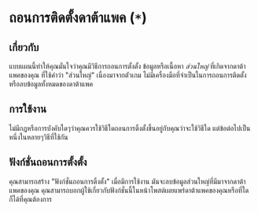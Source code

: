 # ถอนการติดตั้งดาต้าแพค (`*`)

## เกี่ยวกับ

แบบแผนนี้ทำให้คุณมั่นใจว่าคุณมีวิธีการถอนการตั้งตั้ง ข้อมูลหรือเนื้อหา *ส่วนใหญ่* ที่เกิดจากดาต้าแพคของคุณ ที่ใช้คำว่า "ส่วนใหญ่" เนื่องมาจากตัวเกม ไม่มีเครื่องมือที่จำเป็นในการถอนการติดตั้งหรือลบข้อมูลทั้งหมดของดาต้าแพค

## การใช้งาน

ไม่มีกฎหรือการบังคับใดๆว่าคุณควรใช้วิธีใดถอนการติ้งตั้งขึ้นอยู่กับคุณว่าจะใช้วิธีใด แต่ข้อต่อไปเป็นหนึ่งในหลายๆวิธีที่ใช้กัน

## ฟังก์ชั่นถอนการตั้งตั้ง

คุณสามารถสร้าง "ฟังก์ชั่นถอนการติ้งตั้ง" เมื่อมีการใช้งาน มันจะลบข้อมูลส่วนใหญ่ที่มีมาจากดาต้าแพคของคุณ คุณสามารถบอกผู้ใช้เกี่ยวกับฟังก์ชั่นนี้ในหน้าโพสต์เผยแพร่ดาต้าแพคของคุณหรือที่ใดก็ได้ที่คุณต้องการ
